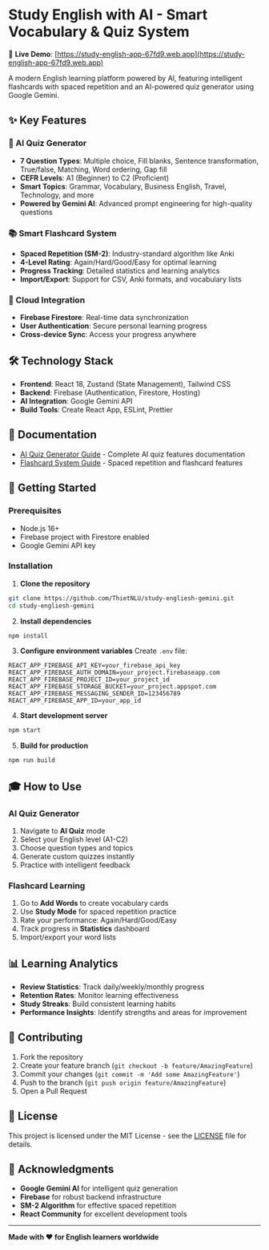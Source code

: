 # Study English with AI - Smart Vocabulary & Quiz System

🚀 **Live Demo**: [https://study-english-app-67fd9.web.app](https://study-english-app-67fd9.web.app)

A modern English learning platform powered by AI, featuring intelligent flashcards with spaced repetition and an AI-powered quiz generator using Google Gemini.

## ✨ Key Features

### 🎯 AI Quiz Generator
- **7 Question Types**: Multiple choice, Fill blanks, Sentence transformation, True/false, Matching, Word ordering, Gap fill
- **CEFR Levels**: A1 (Beginner) to C2 (Proficient) 
- **Smart Topics**: Grammar, Vocabulary, Business English, Travel, Technology, and more
- **Powered by Gemini AI**: Advanced prompt engineering for high-quality questions

### 📚 Smart Flashcard System
- **Spaced Repetition (SM-2)**: Industry-standard algorithm like Anki
- **4-Level Rating**: Again/Hard/Good/Easy for optimal learning
- **Progress Tracking**: Detailed statistics and learning analytics
- **Import/Export**: Support for CSV, Anki formats, and vocabulary lists

### 💾 Cloud Integration
- **Firebase Firestore**: Real-time data synchronization
- **User Authentication**: Secure personal learning progress
- **Cross-device Sync**: Access your progress anywhere

## 🛠 Technology Stack

- **Frontend**: React 18, Zustand (State Management), Tailwind CSS
- **Backend**: Firebase (Authentication, Firestore, Hosting)
- **AI Integration**: Google Gemini API
- **Build Tools**: Create React App, ESLint, Prettier

## 📖 Documentation

- [AI Quiz Generator Guide](AI_QUIZ_GENERATOR.md) - Complete AI quiz features documentation
- [Flashcard System Guide](FLASHCARD_SYSTEM.md) - Spaced repetition and flashcard features

## 🚀 Getting Started

### Prerequisites
- Node.js 16+ 
- Firebase project with Firestore enabled
- Google Gemini API key

### Installation

1. **Clone the repository**
```bash
git clone https://github.com/ThietNLU/study-engliesh-gemini.git
cd study-engliesh-gemini
```

2. **Install dependencies**
```bash
npm install
```

3. **Configure environment variables**
Create `.env` file:
```env
REACT_APP_FIREBASE_API_KEY=your_firebase_api_key
REACT_APP_FIREBASE_AUTH_DOMAIN=your_project.firebaseapp.com
REACT_APP_FIREBASE_PROJECT_ID=your_project_id
REACT_APP_FIREBASE_STORAGE_BUCKET=your_project.appspot.com
REACT_APP_FIREBASE_MESSAGING_SENDER_ID=123456789
REACT_APP_FIREBASE_APP_ID=your_app_id
```

4. **Start development server**
```bash
npm start
```

5. **Build for production**
```bash
npm run build
```

## 🎓 How to Use

### AI Quiz Generator
1. Navigate to **AI Quiz** mode
2. Select your English level (A1-C2)
3. Choose question types and topics
4. Generate custom quizzes instantly
5. Practice with intelligent feedback

### Flashcard Learning
1. Go to **Add Words** to create vocabulary cards
2. Use **Study Mode** for spaced repetition practice
3. Rate your performance: Again/Hard/Good/Easy
4. Track progress in **Statistics** dashboard
5. Import/export your word lists

## 📊 Learning Analytics

- **Review Statistics**: Track daily/weekly/monthly progress
- **Retention Rates**: Monitor learning effectiveness  
- **Study Streaks**: Build consistent learning habits
- **Performance Insights**: Identify strengths and areas for improvement

## 🤝 Contributing

1. Fork the repository
2. Create your feature branch (`git checkout -b feature/AmazingFeature`)
3. Commit your changes (`git commit -m 'Add some AmazingFeature'`)
4. Push to the branch (`git push origin feature/AmazingFeature`)
5. Open a Pull Request

## 📄 License

This project is licensed under the MIT License - see the [LICENSE](LICENSE) file for details.

## 🙏 Acknowledgments

- **Google Gemini AI** for intelligent quiz generation
- **Firebase** for robust backend infrastructure
- **SM-2 Algorithm** for effective spaced repetition
- **React Community** for excellent development tools

---

**Made with ❤️ for English learners worldwide**

